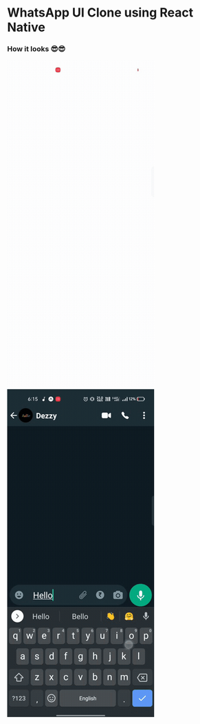 # WhatsApp UI Clone using React Native

### How it looks 😎😎
<img  src="/showcase/demo1.gif"/>
<img src="/showcase/demo2.gif"/>
